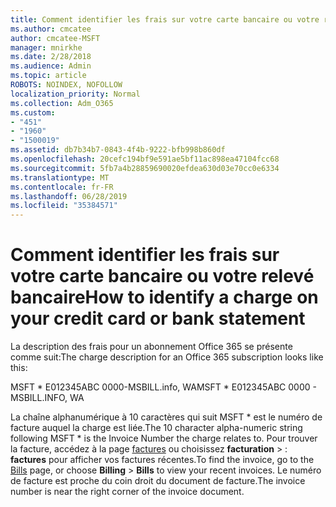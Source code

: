```yaml
---
title: Comment identifier les frais sur votre carte bancaire ou votre relevé bancaire
ms.author: cmcatee
author: cmcatee-MSFT
manager: mnirkhe
ms.date: 2/28/2018
ms.audience: Admin
ms.topic: article
ROBOTS: NOINDEX, NOFOLLOW
localization_priority: Normal
ms.collection: Adm_O365
ms.custom:
- "451"
- "1960"
- "1500019"
ms.assetid: db7b34b7-0843-4f4b-9222-bfb998b860df
ms.openlocfilehash: 20cefc194bf9e591ae5bf11ac898ea47104fcc68
ms.sourcegitcommit: 5fb7a4b28859690020efdea630d03e70cc0e6334
ms.translationtype: MT
ms.contentlocale: fr-FR
ms.lasthandoff: 06/28/2019
ms.locfileid: "35384571"
---
```

# <a name="how-to-identify-a-charge-on-your-credit-card-or-bank-statement"></a><span data-ttu-id="626e0-102">Comment identifier les frais sur votre carte bancaire ou votre relevé bancaire</span><span class="sxs-lookup"><span data-stu-id="626e0-102">How to identify a charge on your credit card or bank statement</span></span>

<span data-ttu-id="626e0-103">La description des frais pour un abonnement Office 365 se présente comme suit:</span><span class="sxs-lookup"><span data-stu-id="626e0-103">The charge description for an Office 365 subscription looks like this:</span></span>
  
<span data-ttu-id="626e0-104">MSFT \* E012345ABC 0000-MSBILL.info, WA</span><span class="sxs-lookup"><span data-stu-id="626e0-104">MSFT \* E012345ABC 0000 - MSBILL.INFO, WA</span></span>
  
<span data-ttu-id="626e0-105">La chaîne alphanumérique à 10 caractères qui suit MSFT \* est le numéro de facture auquel la charge est liée.</span><span class="sxs-lookup"><span data-stu-id="626e0-105">The 10 character alpha-numeric string following MSFT \* is the Invoice Number the charge relates to.</span></span> <span data-ttu-id="626e0-106">Pour trouver la facture, accédez à la page [factures](https://go.microsoft.com/fwlink/p/?linkid=848039) ou choisissez **facturation** \> : **factures** pour afficher vos factures récentes.</span><span class="sxs-lookup"><span data-stu-id="626e0-106">To find the invoice, go to the [Bills](https://go.microsoft.com/fwlink/p/?linkid=848039) page, or choose **Billing** \> **Bills** to view your recent invoices.</span></span> <span data-ttu-id="626e0-107">Le numéro de facture est proche du coin droit du document de facture.</span><span class="sxs-lookup"><span data-stu-id="626e0-107">The invoice number is near the right corner of the invoice document.</span></span>
  
